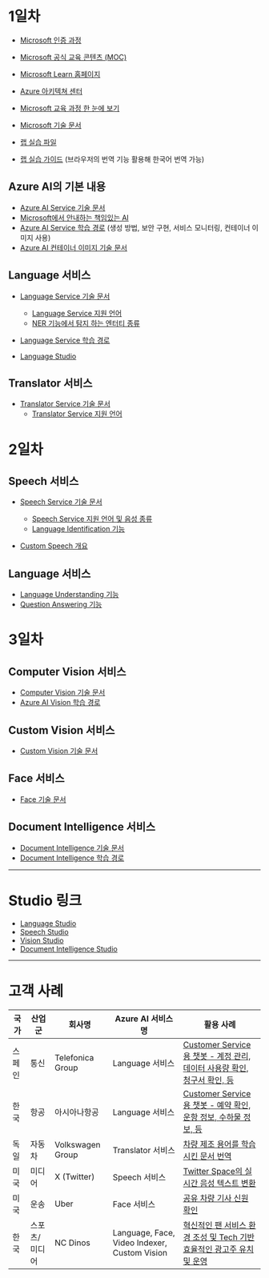 # 1일차

- [Microsoft 인증 과정](https://learn.microsoft.com/certifications/)
- [Microsoft 공식 교육 콘텐츠 (MOC)](https://aka.ms/MOC)
- [Microsoft Learn 홈페이지](https://learn.microsoft.com/)
- [Azure 아키텍쳐 센터](https://learn.microsoft.com/azure/architecture/)
- [Microsoft 교육 과정 한 눈에 보기](https://aka.ms/TrainCertPoster)
- [Microsoft 기술 문서](https://learn.microsoft.com/docs/)

- [랩 실습 파일](https://github.com/MicrosoftLearning/AI-102-AIEngineer)
- [랩 실습 가이드](https://microsoftlearning.github.io/AI-102-AIEngineer) (브라우저의 번역 기능 활용해 한국어 번역 가능)

## Azure AI의 기본 내용
- [Azure AI Service 기술 문서](https://learn.microsoft.com/en-us/azure/ai-services/what-are-ai-services)
- [Microsoft에서 안내하는 책임있는 AI](https://www.microsoft.com/ai/responsible-ai)
- [Azure AI Service 학습 경로](https://learn.microsoft.com/en-us/training/paths/get-started-azure-ai/) (생성 방법, 보안 구현, 서비스 모니터링, 컨테이너 이미지 사용)
- [Azure AI 컨테이너 이미지 기술 문서](https://learn.microsoft.com/en-us/azure/ai-services/cognitive-services-container-support)

## Language 서비스
- [Language Service 기술 문서](https://learn.microsoft.com/en-us/azure/ai-services/language-service/overview)
  - [Language Service 지원 언어](https://learn.microsoft.com/en-us/azure/ai-services/language-service/concepts/language-support)
  - [NER 기능에서 탐지 하는 엔터티 종류](https://learn.microsoft.com/en-us/azure/ai-services/language-service/named-entity-recognition/concepts/named-entity-categories?tabs=ga-api)

- [Language Service 학습 경로](https://learn.microsoft.com/en-us/training/paths/develop-language-solutions-azure-ai/)
- [Language Studio](https://language.cognitive.azure.com/)

## Translator 서비스
- [Translator Service 기술 문서](https://learn.microsoft.com/en-us/azure/ai-services/translator/translator-overview)
  - [Translator Service 지원 언어](https://learn.microsoft.com/en-us/azure/ai-services/translator/language-support)

# 2일차

## Speech 서비스

- [Speech Service 기술 문서](https://learn.microsoft.com/en-us/azure/ai-services/speech-service/overview)
  - [Speech Service 지원 언어 및 음성 종류](https://learn.microsoft.com/en-us/azure/ai-services/speech-service/language-support)
  - [Language Identification 기능](https://learn.microsoft.com/en-us/azure/ai-services/speech-service/language-identification?tabs=continuous&pivots=programming-language-python#speech-to-text)

- [Custom Speech 개요](https://learn.microsoft.com/en-us/azure/ai-services/speech-service/custom-speech-overview)

## Language 서비스
- [Language Understanding 기능](https://learn.microsoft.com/en-us/azure/ai-services/language-service/conversational-language-understanding/overview)
- [Question Answering 기능](https://learn.microsoft.com/en-us/azure/ai-services/language-service/question-answering/overview)

# 3일차

## Computer Vision 서비스
- [Computer Vision 기술 문서](https://learn.microsoft.com/en-us/azure/ai-services/computer-vision/overview-image-analysis?tabs=4-0#analyze-image)
- [Azure AI Vision 학습 경로](https://learn.microsoft.com/en-us/training/paths/create-computer-vision-solutions-azure-ai/)

## Custom Vision 서비스
- [Custom Vision 기술 문서](https://learn.microsoft.com/en-us/azure/ai-services/custom-vision-service/overview)

## Face 서비스
- [Face 기술 문서](https://learn.microsoft.com/en-us/azure/ai-services/computer-vision/overview-identity)

## Document Intelligence 서비스
- [Document Intelligence 기술 문서](https://learn.microsoft.com/en-us/azure/ai-services/document-intelligence/overview)
- [Document Intelligence 학습 경로](https://learn.microsoft.com/en-us/training/paths/extract-data-from-forms-document-intelligence/)

-----
# Studio 링크
- [Language Studio](https://language.cognitive.azure.com/)
- [Speech Studio](https://speech.microsoft.com/portal)
- [Vision Studio](https://portal.vision.cognitive.azure.com/)
- [Document Intelligence Studio](https://documentintelligence.ai.azure.com/)

-----
# 고객 사례

| 국가  | 산업군 | 회사명              | Azure AI 서비스명  | 활용 사례 |
| --- | --- | ---------------- | -------------- | ----- |
| 스페인 | 통신  | Telefonica Group | Language 서비스   | [Customer Service용 챗봇 - 계정 관리, 데이터 사용량 확인, 청구서 확인, 등](https://customers.microsoft.com/en-us/story/1650642611593738736-telefonica-media-telco-cognitive-services-azure) |
| 한국  | 항공 | 아시아나항공            | Language 서비스  | [Customer Service용 챗봇 - 예약 확인, 운항 정보, 수하물 정보, 등](https://news.microsoft.com/ko-kr/2017/11/29/asiana_chatbot/) |
| 독일  | 자동차 | Volkswagen Group | Translator 서비스 | [차량 제조 용어를 학습시킨 문서 번역](https://customers.microsoft.com/en-us/story/779468-volkswagen-azure-automotive-en) |
| 미국  | 미디어 | X (Twitter)            | Speech 서비스  | [Twitter Space의 실시간 음성 텍스트 변환](https://customers.microsoft.com/en-us/story/1533249396837116946-twitter-media-entertainment-azure) |
| 미국  | 운송 | Uber            | Face 서비스  | [공유 차량 기사 신원 확인](https://news.microsoft.com/transform/how-uber-is-using-driver-selfies-to-enhance-security-powered-by-microsoft-cognitive-services/) |
| 한국  | 스포츠/미디어 | NC Dinos            | Language, Face, Video Indexer, Custom Vision  | [혁신적인 팬 서비스 환경 조성 및 Tech 기반 효율적인 광고주 유치 및 운영](https://customers.microsoft.com/en-us/story/1444906748733662480-nc-dinos-media-entertainment-azure-ko-korea) |





